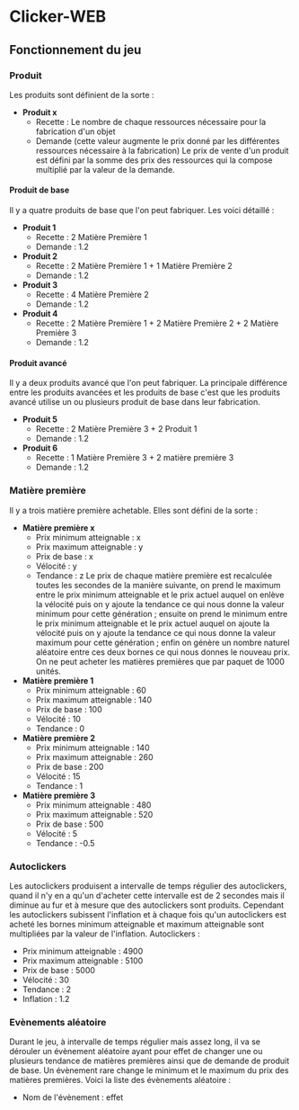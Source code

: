 # Clicker-WEB #
## Fonctionnement du jeu ##
### Produit ###
Les produits sont définient de la sorte :
- **Produit x**
  - Recette : Le nombre de chaque ressources nécessaire pour la fabrication d'un objet
  - Demande (cette valeur augmente le prix donné par les différentes ressources nécessaire à la fabrication)
Le prix de vente d'un produit est défini par la somme des prix des ressources qui la compose multiplié par la valeur de la demande.
#### Produit de base ####
Il y a quatre produits de base que l'on peut fabriquer. Les voici détaillé :
- **Produit 1**
  - Recette : 2 Matière Première 1
  - Demande : 1.2
- **Produit 2**
  - Recette : 2 Matière Première 1 + 1 Matière Première 2
  - Demande : 1.2
- **Produit 3**
  - Recette : 4 Matière Première 2
  - Demande : 1.2
- **Produit 4**
  - Recette : 2 Matière Première 1 + 2 Matière Première 2 + 2 Matière Première 3
  - Demande : 1.2
#### Produit avancé ####
Il y a deux produits avancé que l'on peut fabriquer. La principale différence entre les produits avancées et les produits de base c'est que les produits avancé utilise un ou plusieurs produit de base dans leur fabrication.
- **Produit 5**
  - Recette : 2 Matière Première 3 + 2 Produit 1
  - Demande : 1.2
- **Produit 6**
  - Recette : 1 Matière Première 3 + 2 matière première 3
  - Demande : 1.2
### Matière première ###
Il y a trois matière première achetable. Elles sont défini de la sorte :
- **Matière première x**
  - Prix minimum atteignable : x
  - Prix maximum atteignable : y
  - Prix de base : x
  - Vélocité : y
  - Tendance : z
Le prix de chaque matière première est recalculée toutes les secondes de la manière suivante, on prend le maximum entre le prix minimum atteignable et le prix actuel auquel on enlève la vélocité puis on y ajoute la tendance ce qui nous donne la valeur minimum pour cette génération ; ensuite on prend le minimum entre le prix minimum atteignable et le prix actuel auquel on ajoute la vélocité puis on y ajoute la tendance ce qui nous donne la valeur maximum pour cette génération ; enfin on génère un nombre naturel aléatoire entre ces deux bornes ce qui nous donnes le nouveau prix. On ne peut acheter les matières premières que par paquet de 1000 unités.
- **Matière première 1**
  - Prix minimum atteignable : 60
  - Prix maximum atteignable : 140
  - Prix de base : 100
  - Vélocité : 10
  - Tendance : 0
- **Matière première 2**
  - Prix minimum atteignable : 140
  - Prix maximum atteignable : 260
  - Prix de base : 200
  - Vélocité : 15
  - Tendance : 1
- **Matière première 3**
  - Prix minimum atteignable : 480
  - Prix maximum atteignable : 520
  - Prix de base : 500
  - Vélocité : 5
  - Tendance : -0.5
### Autoclickers ###
Les autoclickers produisent a intervalle de temps régulier des autoclickers, quand il n'y en a qu'un d'acheter cette intervalle est de 2 secondes mais il diminue au fur et à mesure que des autoclickers sont produits. Cependant les autoclickers subissent l'inflation et à chaque fois qu'un autoclickers est acheté les bornes minimum atteignable et maximum atteignable sont multipliées par la valeur de l'inflation.
Autoclickers :
- Prix minimum atteignable : 4900
- Prix maximum atteignable : 5100
- Prix de base : 5000
- Vélocité : 30
- Tendance : 2
- Inflation : 1.2
### Evènements aléatoire ###
Durant le jeu, à intervalle de temps régulier mais assez long, il va se dérouler un évènement aléatoire ayant pour effet de changer une ou plusieurs tendance de matières premières ainsi que de demande de produit de base. Un évènement rare change le minimum et le maximum du prix des matières premières.
Voici la liste des évènements aléatoire :
- Nom de l'évènement : effet
